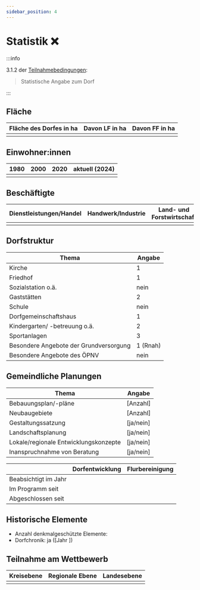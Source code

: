 ```yaml
---
sidebar_position: 4
---
```


# Statistik ❌

:::info

3.1.2 der [Teilnahmebedingungen](/teilnahmebedingungen.pdf):

> Statistische Angabe zum Dorf

:::

## Fläche

| Fläche des Dorfes in ha       | Davon LF in ha                | Davon FF in ha                |
| ----------------------------- | ----------------------------- | ----------------------------- |
| <!-- TODO: Wert eintragen --> | <!-- TODO: Wert eintragen --> | <!-- TODO: Wert eintragen --> |

## Einwohner:innen

| 1980                          | 2000                          | 2020                          | aktuell (2024)                |
| ----------------------------- | ----------------------------- | ----------------------------- | ----------------------------- |
| <!-- TODO: Wert eintragen --> | <!-- TODO: Wert eintragen --> | <!-- TODO: Wert eintragen --> | <!-- TODO: Wert eintragen --> |

## Beschäftigte

| Dienstleistungen/Handel       | Handwerk/Industrie            | Land- und Forstwirtschaft     | Sonstige                      |
| ----------------------------- | ----------------------------- | ----------------------------- | ----------------------------- |
| <!-- TODO: Wert eintragen --> | <!-- TODO: Wert eintragen --> | <!-- TODO: Wert eintragen --> | <!-- TODO: Wert eintragen --> |

## Dorfstruktur

| Thema                                  | Angabe                          |
| -------------------------------------- | ------------------------------- |
| Kirche                                 | 1                               |
| Friedhof                               | 1                               |
| Sozialstation o.ä.                     | nein                            |
| Gaststätten                            | 2                               |
| Schule                                 | nein <!-- TODO: Wert prüfen --> |
| Dorfgemeinschaftshaus                  | 1                               |
| Kindergarten/ -betreuung o.ä.          | 2 <!-- TODO: Wert prüfen -->    |
| Sportanlagen                           | 3 <!-- TODO: Wert prüfen -->    |
| Besondere Angebote der Grundversorgung | 1 (Rnah)                        |
| Besondere Angebote des ÖPNV            | nein                            |

## Gemeindliche Planungen

| Thema                                 | Angabe                                  |
| ------------------------------------- | --------------------------------------- |
| Bebauungsplan/-pläne                  | [Anzahl] <!-- TODO: Wert eintragen -->  |
| Neubaugebiete                         | [Anzahl] <!-- TODO: Wert eintragen -->  |
| Gestaltungssatzung                    | [ja/nein] <!-- TODO: Wert eintragen --> |
| Landschaftsplanung                    | [ja/nein] <!-- TODO: Wert eintragen --> |
| Lokale/regionale Entwicklungskonzepte | [ja/nein] <!-- TODO: Wert eintragen --> |
| Inanspruchnahme von Beratung          | [ja/nein]<!-- TODO: Wert eintragen -->  |

|                      | Dorfentwicklung               | Flurbereinigung               |
| -------------------- | ----------------------------- | ----------------------------- |
| Beabsichtigt im Jahr | <!-- TODO: Wert eintragen --> | <!-- TODO: Wert eintragen --> |
| Im Programm seit     | <!-- TODO: Wert eintragen --> | <!-- TODO: Wert eintragen --> |
| Abgeschlossen seit   | <!-- TODO: Wert eintragen --> | <!-- TODO: Wert eintragen --> |

## Historische Elemente

- Anzahl denkmalgeschützte Elemente:
- Dorfchronik: ja ([Jahr <!-- TODO: Wert eintragen -->])

## Teilnahme am Wettbewerb

| Kreisebene                    | Regionale Ebene               | Landesebene                   |
| ----------------------------- | ----------------------------- | ----------------------------- |
| <!-- TODO: Wert eintragen --> | <!-- TODO: Wert eintragen --> | <!-- TODO: Wert eintragen --> |
